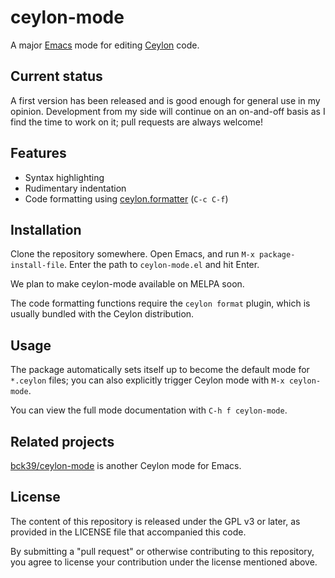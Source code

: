 ceylon-mode
===========

A major [Emacs] mode for editing [Ceylon] code.

Current status
--------------

A first version has been released and is good enough for general use in my opinion.
Development from my side will continue on an on-and-off basis as I find the time to work on it;
pull requests are always welcome!

Features
--------

- Syntax highlighting
- Rudimentary indentation
- Code formatting using [ceylon.formatter] (`C-c C-f`)

Installation
------------

Clone the repository somewhere.
Open Emacs, and run `M-x package-install-file`.
Enter the path to `ceylon-mode.el` and hit Enter.

We plan to make ceylon-mode available on MELPA soon.

The code formatting functions require the `ceylon format` plugin,
which is usually bundled with the Ceylon distribution.

Usage
-----

The package automatically sets itself up to become the default mode for `*.ceylon` files;
you can also explicitly trigger Ceylon mode with `M-x ceylon-mode`.

You can view the full mode documentation with `C-h f ceylon-mode`.

Related projects
----------------

[bck39/ceylon-mode] is another Ceylon mode for Emacs.

License
-------

The content of this repository is released under the GPL v3 or later, as provided in the LICENSE file that accompanied this code.

By submitting a "pull request" or otherwise contributing to this repository, you agree to license your contribution under the license mentioned above.

[Emacs]: https://www.gnu.org/software/emacs/
[Ceylon]: https://ceylon-lang.org/
[bck39/ceylon-mode]: https://github.com/bkc39/ceylon-mode
[ceylon.formatter]: https://github.com/ceylon/ceylon.formatter/
